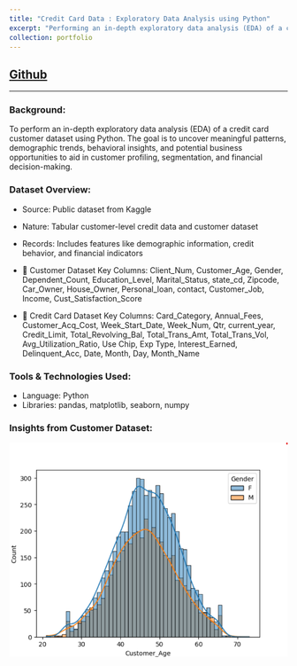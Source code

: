 ```yaml
---
title: "Credit Card Data : Exploratory Data Analysis using Python"
excerpt: "Performing an in-depth exploratory data analysis (EDA) of a credit card customer dataset using Python. The goal is to uncover meaningful patterns, demographic trends, behavioral insights, and potential business opportunities to aid in customer profiling, segmentation, and financial decision-making.<br/><img src='/images/500x300.png'>"
collection: portfolio
---
```


## [Github](https://github.com/mlaryan/In-depth-EDA-of-a-credit-card-customer-dataset)

---

### Background:
To perform an in-depth exploratory data analysis (EDA) of a credit card customer dataset using Python. The goal is to uncover meaningful patterns, demographic trends, behavioral insights, and potential business opportunities to aid in customer profiling, segmentation, and financial decision-making.


###  Dataset Overview:
- Source: Public dataset from Kaggle
- Nature: Tabular customer-level credit data and customer dataset
- Records: Includes features like demographic information, credit behavior, and financial indicators

- 🧾 Customer Dataset Key Columns:
Client_Num, Customer_Age, Gender, Dependent_Count, Education_Level,
Marital_Status, state_cd, Zipcode, Car_Owner, House_Owner,
Personal_loan, contact, Customer_Job, Income, Cust_Satisfaction_Score

- 🧾 Credit Card Dataset Key Columns:
Card_Category, Annual_Fees, Customer_Acq_Cost, Week_Start_Date, Week_Num, Qtr, current_year, 
Credit_Limit, Total_Revolving_Bal, Total_Trans_Amt, Total_Trans_Vol, Avg_Utilization_Ratio, 
Use Chip, Exp Type, Interest_Earned, Delinquent_Acc, Date, Month, Day, Month_Name


###  Tools & Technologies Used:
- Language: Python
- Libraries: pandas, matplotlib, seaborn, numpy


###  Insights from Customer Dataset:

<img src='/images/CreditCard_Histogram.png' width="800px">

